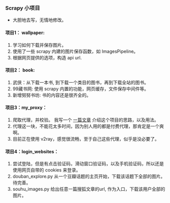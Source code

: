 ###   Scrapy 小项目
- 大胆地去写，无情地修改。

#### 项目1：  wallpaper:
1. 学习如何下载并保存图片。
2. 使用了一些 scrapy 内建的图片保存函数，如 ImagesPipeline。
3. 根据网页提供的选项，构造 api url. 

#### 项目2：  book:
1. 武侠：从下载一本书, 到下载一个类目的图书，再到下载全站的图书。
2. 99藏书网: 使用 scrapy 内置的功能，网页缓存，文件保存中间件等。
3. 新增努努书坊: 书的内容还是很齐全的。

#### 项目3：my_proxy：
1. 爬取代理，并校验。 我写一个 [一篇文章](https://www.jianshu.com/p/51f83c6579f7) 介绍这个项目的思路，以及用法。
2. 代理这一块，不能花太多时间，因为别人用的都是付费代理，那肯定是一个爽啊。
3. 目前正在使用 v2ray，感觉很流畅，至于自己这些代理，似乎是没必要了。 

#### 项目4：login_websites：
1. 尝试登陆，但是有点击验证码，滑动窗口验证码，以及手机验证码，所以还是使用网页自带的 cookies 来登录。
2. douban_explore.py 从一个豆瓣话题的主页开始，下载该话题下全部的图片。待完善。
3. souhu_images.py  给出任意一篇搜狐文章的url, 作为入口，下载该用户全部的图片。

 